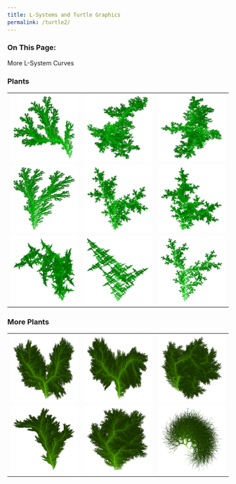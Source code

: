 ```yaml
---
title: L-Systems and Turtle Graphics
permalink: /turtle2/
---
```

<h3>On This Page:</h3> 
More L-System Curves 

<h3>Plants</h3>

<table>
	<tr> 
		<td><img src="\images\turtle\plant_64.png" width="300px"></td>
		<td><img src="\images\turtle\plant_82.png" width="300px"></td>
		<td><img src="\images\turtle\plant_7.png" width="300px"></td>
	</tr>
	<tr> 
		<td><img src="\images\turtle\plant_85.png" width="300px"></td>
		<td><img src="\images\turtle\plant_390.png" width="300px"></td>
		<td><img src="\images\turtle\plant_378.png" width="300px"></td>
	</tr>
	<tr> 
		<td><img src="\images\turtle\plant_86.png" width="300px"></td>
		<td><img src="\images\turtle\plant_607.png" width="300px"></td>
		<td><img src="\images\turtle\plant_270.png" width="300px"></td>
	</tr>
</table>
	
<h3>More Plants</h3>
	
<table>
	<tr> 
		<td><img src="\images\turtle\plant_628.png" width="300px"></td>
		<td><img src="\images\turtle\plant_186.png" width="300px"></td>
		<td><img src="\images\turtle\plant_95.png" width="300px"></td>
	</tr>
	<tr> 
		<td><img src="\images\turtle\plant_436.png" width="300px"></td>
		<td><img src="\images\turtle\plant_954.png" width="300px"></td>
		<td><img src="\images\turtle\plant_16.png" width="300px"></td>
	</tr>
</table>
	